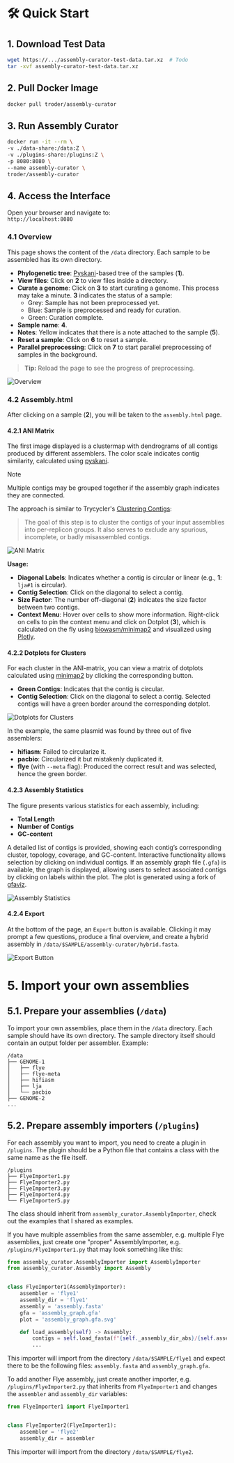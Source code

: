 # 🛠️ Quick Start

## 1. Download Test Data

```bash
wget https://.../assembly-curator-test-data.tar.xz  # Todo
tar -xvf assembly-curator-test-data.tar.xz
```

## 2. Pull Docker Image

```bash
docker pull troder/assembly-curator
```

## 3. Run Assembly Curator

```bash
docker run -it --rm \
-v ./data-share:/data:Z \
-v ./plugins-share:/plugins:Z \
-p 8080:8080 \
--name assembly-curator \
troder/assembly-curator
```

## 4. Access the Interface

Open your browser and navigate to:  
`http://localhost:8080`

### 4.1 Overview

This page shows the content of the `/data` directory. Each sample to be assembled has its own directory.

- **Phylogenetic tree**: [Pyskani](https://github.com/althonos/pyskani)-based tree of the samples (**1**).
- **View files**: Click on **2** to view files inside a directory.
- **Curate a genome**: Click on **3** to start curating a genome. This process may take a minute. **3** indicates the status of a sample:
  - Grey: Sample has not been preprocessed yet.
  - Blue: Sample is preprocessed and ready for curation.
  - Green: Curation complete.
- **Sample name**: **4**.
- **Notes**: Yellow indicates that there is a note attached to the sample (**5**).
- **Reset a sample**: Click on **6** to reset a sample.
- **Parallel preprocessing**: Click on **7** to start parallel preprocessing of samples in the background.


> **Tip:** Reload the page to see the progress of preprocessing.

![Overview](media/overview.svg)

### 4.2 Assembly.html

After clicking on a sample (**2**), you will be taken to the `assembly.html` page.

#### 4.2.1 ANI Matrix

The first image displayed is a clustermap with dendrograms of all contigs produced by different assemblers. The color scale indicates contig similarity, calculated using [pyskani](https://github.com/althonos/pyskani).

> [!NOTE]
> Multiple contigs may be grouped together if the assembly graph indicates they are connected.

The approach is similar to Trycycler's [Clustering Contigs](https://github.com/rrwick/Trycycler/wiki/Clustering-contigs):

> The goal of this step is to cluster the contigs of your input assemblies into per-replicon groups. It also serves to exclude any spurious, incomplete, or badly misassembled contigs.

![ANI Matrix](media/ani_clustermap.svg)

**Usage:**
- **Diagonal Labels**: Indicates whether a contig is circular or linear (e.g., **1**: `lja#1` is **c**ircular).
- **Contig Selection**: Click on the diagonal to select a contig.
- **Size Factor**: The number off-diagonal (**2**) indicates the size factor between two contigs.
- **Context Menu**: Hover over cells to show more information. Right-click on cells to pin the context menu and click on Dotplot (**3**), which is calculated on the fly using [biowasm/minimap2](https://biowasm.com/cdn/v3/minimap2) and visualized using [Plotly](https://plotly.com/).

#### 4.2.2 Dotplots for Clusters

For each cluster in the ANI-matrix, you can view a matrix of dotplots calculated using [minimap2](https://github.com/lh3/minimap2) by clicking the corresponding button.

- **Green Contigs**: Indicates that the contig is circular.
- **Contig Selection**: Click on the diagonal to select a contig. Selected contigs will have a green border around the corresponding dotplot.

![Dotplots for Clusters](media/dotplots-per-cluster.png)

In the example, the same plasmid was found by three out of five assemblers:
- **hifiasm**: Failed to circularize it.
- **pacbio**: Circularized it but mistakenly duplicated it.
- **flye** (with `--meta` flag): Produced the correct result and was selected, hence the green border.

#### 4.2.3 Assembly Statistics

The figure presents various statistics for each assembly, including:
- **Total Length**
- **Number of Contigs**
- **GC-content**

A detailed list of contigs is provided, showing each contig’s corresponding cluster, topology, coverage, and GC-content. Interactive functionality allows selection by clicking on individual contigs. If an assembly graph file (`.gfa`) is available, the graph is displayed, allowing users to select associated contigs by clicking on labels within the plot. The plot is generated using a fork of [gfaviz](https://github.com/MrTomRod/gfaviz/tree/text-not-path).

![Assembly Statistics](media/assembly-statistics.png)

#### 4.2.4 Export

At the bottom of the page, an `Export` button is available. Clicking it may prompt a few questions, produce a final overview, and create a hybrid assembly in `/data/$SAMPLE/assembly-curator/hybrid.fasta`.

![Export Button](media/export.png)

# 5. Import your own assemblies

## 5.1. Prepare your assemblies (`/data`)

To import your own assemblies, place them in the `/data` directory. Each sample should have its own directory. The sample directory itself should contain an output folder per assembler. Example:

```text
/data
├── GENOME-1
│   ├── flye
│   ├── flye-meta
│   ├── hifiasm
│   ├── lja
│   └── pacbio
├── GENOME-2
...
```

## 5.2. Prepare assembly importers (`/plugins`)

For each assembly you want to import, you need to create a plugin in `/plugins`. The plugin should be a Python file that contains a class with the same name as the file itself.

```text
/plugins
├── FlyeImporter1.py
├── FlyeImporter2.py
├── FlyeImporter3.py
├── FlyeImporter4.py
└── FlyeImporter5.py

```

The class should inherit from `assembly_curator.AssemblyImporter`, check out the examples that I shared as examples.

If you have multiple assemblies from the same assembler, e.g. multiple Flye assemblies, just create one "proper" AssemblyImporter, e.g. `/plugins/FlyeImporter1.py` that may look something like this:

```python
from assembly_curator.AssemblyImporter import AssemblyImporter
from assembly_curator.Assembly import Assembly


class FlyeImporter1(AssemblyImporter):
    assembler = 'flye1'
    assembly_dir = 'flye1'
    assembly = 'assembly.fasta'
    gfa = 'assembly_graph.gfa'
    plot = 'assembly_graph.gfa.svg'

    def load_assembly(self) -> Assembly:
        contigs = self.load_fasta(f"{self._assembly_dir_abs}/{self.assembly}")
        ...
```

This importer will import from the directory `/data/$SAMPLE/flye1` and expect there to be the following files: `assembly.fasta` and `assembly_graph.gfa`.

To add another Flye assembly, just create another importer, e.g. `/plugins/FlyeImporter2.py` that inherits from `FlyeImporter1` and changes the `assembler` and `assembly_dir` variables:

```python
from FlyeImporter1 import FlyeImporter1


class FlyeImporter2(FlyeImporter1):
    assembler = 'flye2'
    assembly_dir = assembler
```

This importer will import from the directory `/data/$SAMPLE/flye2`.
